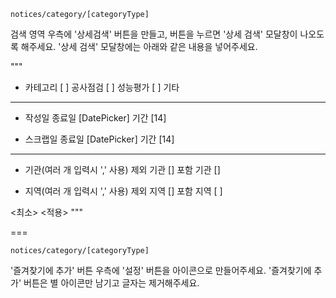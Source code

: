 `notices/category/[categoryType]`

검색 영역 우측에 '상세검색' 버튼을 만들고, 버튼을 누르면 '상세 검색' 모달창이 나오도록 해주세요.
'상세 검색' 모달창에는 아래와 같은 내용을 넣어주세요.

"""
- 카테고리
[ ] 공사점검 [ ] 성능평가 [ ] 기타
---
- 작성일
종료일 [DatePicker] 기간 [14]

- 스크랩일
종료일 [DatePicker] 기간 [14]

---
- 기관(여러 개 입력시 ',' 사용)
제외 기관 [] 포함 기관 []

- 지역(여러 개 입력시 ',' 사용)
제외 지역 [] 포함 지역 [ ]

<최소> <적용>
"""

===

`notices/category/[categoryType]`


'즐겨찾기에 추가' 버튼 우측에 '설정' 버튼을 아이콘으로 만들어주세요.
'즐겨찾기에 추가' 버튼은 별 아이콘만 남기고 글자는 제거해주세요.